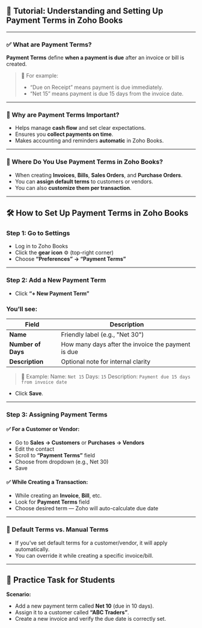 ## 📘 Tutorial: Understanding and Setting Up **Payment Terms** in Zoho Books

---

### ✅ What are **Payment Terms**?

**Payment Terms** define **when a payment is due** after an invoice or bill is created.

> 🔹 For example:
>
> * “Due on Receipt” means payment is due immediately.
> * “Net 15” means payment is due 15 days from the invoice date.

---

### 🧠 Why are Payment Terms Important?

* Helps manage **cash flow** and set clear expectations.
* Ensures you **collect payments on time**.
* Makes accounting and reminders **automatic** in Zoho Books.

---

### 🧭 Where Do You Use Payment Terms in Zoho Books?

* When creating **Invoices**, **Bills**, **Sales Orders**, and **Purchase Orders**.
* You can **assign default terms** to customers or vendors.
* You can also **customize them per transaction**.

---

## 🛠️ How to **Set Up Payment Terms** in Zoho Books

### Step 1: Go to Settings

* Log in to Zoho Books
* Click the **gear icon** ⚙️ (top-right corner)
* Choose **“Preferences” → “Payment Terms”**

---

### Step 2: Add a New Payment Term

* Click **“+ New Payment Term”**

### You’ll see:

| Field              | Description                                        |
| ------------------ | -------------------------------------------------- |
| **Name**           | Friendly label (e.g., "Net 30")                    |
| **Number of Days** | How many days after the invoice the payment is due |
| **Description**    | Optional note for internal clarity                 |

> 📝 Example:
> Name: `Net 15`
> Days: `15`
> Description: `Payment due 15 days from invoice date`

* Click **Save**.

---

### Step 3: Assigning Payment Terms

#### ✅ For a Customer or Vendor:

* Go to **Sales → Customers** or **Purchases → Vendors**
* Edit the contact
* Scroll to **“Payment Terms”** field
* Choose from dropdown (e.g., Net 30)
* Save

#### ✅ While Creating a Transaction:

* While creating an **Invoice**, **Bill**, etc.
* Look for **Payment Terms** field
* Choose desired term — Zoho will auto-calculate due date

---

### 🔁 Default Terms vs. Manual Terms

* If you’ve set default terms for a customer/vendor, it will apply automatically.
* You can override it while creating a specific invoice/bill.

---

## 🧪 Practice Task for Students

**Scenario:**

* Add a new payment term called **Net 10** (due in 10 days).
* Assign it to a customer called **“ABC Traders”**.
* Create a new invoice and verify the due date is correctly set.
